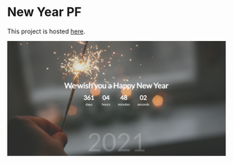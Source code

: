 # New Year PF

This project is hosted [here](http://xmastriptimer.vikiniedobova.cz/).

![New Year PF](./img/new_year_PF.PNG "New Year PF")